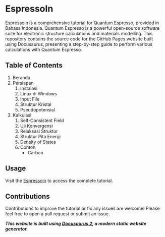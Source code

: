 # EspressoIn

Espressoin is a comprehensive tutorial for Quantum Espresso, provided in Bahasa Indonesia. Quantum Espresso is a powerful open-source software suite for electronic structure calculations and materials modelling. This repository contains the source code for the GitHub Pages website built using Docusaurus, presenting a step-by-step guide to perform various calculations with Quantum Espresso.

## Table of Contents

1. Beranda
2. Persiapan
   1. Instalasi
   2. Linux di Windows
   3. Input File
   4. Struktur Kristal
   5. Pseudopotensial
3. Kalkulasi
   1. Self-Consistent Field
   2. Uji Konvergensi
   3. Relaksasi Struktur
   4. Struktur Pita Energi
   5. Density of States
   6. Contoh
      - Carbon

## Usage

Visit the [Espressoin]([https://your-website-url.com](https://maulanaibrohim.github.io/espressoin)) to access the complete tutorial.

## Contributions

Contributions to improve the tutorial or fix any issues are welcome! Please feel free to open a pull request or submit an issue.

***This website is built using [Docusaurus 2](https://docusaurus.io/), a modern static website generator.***
